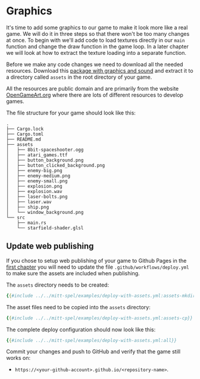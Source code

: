 # Graphics

It's time to add some graphics to our game to make it look more like a real
game. We will do it in three steps so that there won't be too many changes at
once. To begin with we'll add code to load textures directly in our `main`
function and change the draw function in the game loop. In a later chapter we
will look at how to extract the texture loading into a separate function.

Before we make any code changes we need to download all the needed resources.
Download this [package with graphics and sound](assets.zip) and extract it to
a directory called `assets` in the root directory of your game.

All the resources are public domain and are primarily from the website
[OpenGameArt.org](https://opengameart.org/) where there are lots of different
resources to develop games.

The file structure for your game should look like this:

```
.
├── Cargo.lock
├── Cargo.toml
├── README.md
├── assets
│   ├── 8bit-spaceshooter.ogg
│   ├── atari_games.ttf
│   ├── button_background.png
│   ├── button_clicked_background.png
│   ├── enemy-big.png
│   ├── enemy-medium.png
│   ├── enemy-small.png
│   ├── explosion.png
│   ├── explosion.wav
│   ├── laser-bolts.png
│   ├── laser.wav
│   ├── ship.png
│   └── window_background.png
└── src
    ├── main.rs
    └── starfield-shader.glsl
```

## Update web publishing

If you chose to setup web publishing of your game to Github Pages in the 
[first chapter](ch1-first-program.md#publicera-på-webben-om-du-vill) you will
need to update the file `.github/workflows/deploy.yml` to make sure the assets
are included when publishing.

The `assets` directory needs to be created:

```yaml
{{#include ../../mitt-spel/examples/deploy-with-assets.yml:assets-mkdir}}
```

The asset files need to be copied into the `assets` directory:

```yaml
{{#include ../../mitt-spel/examples/deploy-with-assets.yml:assets-cp}}
```

The complete deploy configuration should now look like this:

```yaml
{{#include ../../mitt-spel/examples/deploy-with-assets.yml:all}}
```

Commit your changes and push to GitHub and verify that the game still works
on:
* `https://<your-github-account>.github.io/<repository-name>`.
